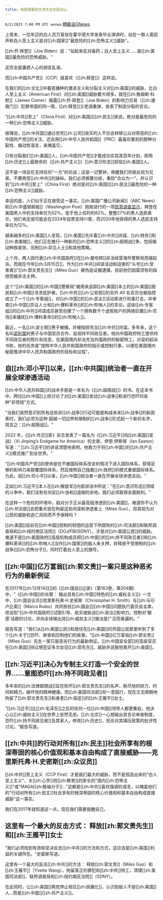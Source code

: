 ```yaml
---
title: 美国需要郭文贵先生到国会山
---
```

`8/2/2023 7:00 PM UTC wenwu` [轉載自GNews](https://gnews.org/articles/1513402)

上周末，一位年迈的白人百万富翁在霍华德大学发表毕业演讲时，站在一群人面前声称白人至上主义是对[[zh:国家]]"最危险的[[zh:恐怖主义]]威胁"。

[[zh:乔·拜登]]（Joe Biden）说："站起来反对毒药；白人至上主义......是[[zh:美国]]最危险的恐怖威胁。“

这完全是蛊惑人心的胡言乱语。

而[[zh:中国共产党]]（CCP）就喜欢（[[zh:拜登]]）这样说。

在我们的[[zh:文化]]中蓄意播种的激进主义和分裂主义对[[zh:美国]]的威胁，比白人至上主义（American First）对[[zh:美国]]威胁要大得多。就在[[zh:詹姆斯·科默]]（James Comer）揭露[[zh:乔·拜登]]（Joe Biden）的影响力交易（[[zh:通俄门]]）犯罪帝国的同一周，[[zh:拜登]]又老调重弹，发表了制造分裂的言论。

"[[zh:中共]]至上"（China First）对[[zh:美国]][[zh:民主]]来说，绝对是最危险的一种[[zh:恐怖主义]]威胁。

按理说，[[zh:中共国]]通过空壳[[zh:公司]]收买的人不仅会转移公众对邪恶的[[zh:中国共产党]]的关注，还会用[[zh:中华人民共和国]]（PRC）最喜欢看到的那种分裂性、煽动性语言，来掩盖它。

只有分裂我们[[zh:美国]]人，[[zh:中国共产党]]才能成功实现其百年计划，即用[[zh:历史]]上最致命的（[[zh:共产主义]]）[[zh:意识形态]]奴役[[zh:美国]]人。

这不是一场旨在支持任何"一方"的论战；这是一记警钟，唤醒我们将彼此视为兄弟，不要再受[[zh:中共]]的操纵。我们必须搁置分歧，重拾"合众为一"，并认识到"[[zh:中共]]至上"（China First）绝对是对[[zh:美国]][[zh:民主]]最危险的一种[[zh:恐怖主义]]威胁。

幸运的是，人们似乎正在接受这一事实。[[zh:美国广播公司新闻]]（ABC News）和[[zh:华盛顿邮报]]（Washington Post）刚刚进行的一项[民意调查显示](https://abcnews.go.com/Politics/broad-doubts-bidens-age-acuity-spell-republican-opportunity/story?id=99109308)，拜登在美国黑人中的支持率仅为52%，低于他上任时的82%。整整27%的黑人选民表示，他们肯定或可能会在2024年投票支持川普，而2020年他获得的黑人选民支持率仅为12%。

越来越多的[[zh:美国]]人发现，[[zh:美国]]充斥着[[zh:中共]]间谍、[[zh:特务]]和[[zh:卖美贼]]，他们正在推行一种新的[[zh:恐怖主义]]的[[zh:超限战]]争，包括煽动种族紧张、压制[[zh:异见人士]]和其他策略。

上个月，两人因代表[[zh:中共国政府]]在[[zh:曼哈顿]]非法经营海外警察局而被起诉。而就在今年[[zh:3月15日]]，作为[[zh:中共]]间谍活动和迫害的"头号[[zh:受害者]]"[[zh:郭文贵先生]]（Miles Guo）被伪造证据逮捕，目前他仍因莫须有的指控而被非法关押。

这个"[[zh:美国]]的[[zh:中国]]警察局"被用来追踪[[zh:美国]]本土的[[zh:美国]]居民和[[zh:中国]]寻求庇护者。[[zh:中共]][[zh:公安部]]的另外 40 名官员也被指控成立了一个[[zh:专案组]]，对[[zh:中国]]的[[zh:民主]]活动家进行刑事打击，并审查[[zh:中国]]异议人士和[[zh:爆料革命]]的[[zh:吹哨人]]的言论。这些[[zh:专案组]]的[[zh:中共]]间谍成员甚至创建了一个拥有数千个虚假账户的网络巨魔[[zh:农场]]来骚扰[[zh:爆料革命]]的[[zh:吹哨人]]。

最近，一名[[zh:波士顿]]男子被捕，并被指控充当[[zh:中共]]间谍。多年来，这个名叫[梁利棠](https://www.dw.com/zh/%E6%B3%A2%E5%A3%AB%E9%A1%BF%E5%8D%8E%E8%A3%94%E7%94%B7%E5%AD%90%E8%A2%AB%E6%8E%A7%E5%8D%8F%E5%8A%A9%E4%B8%AD%E5%85%B1%E5%A8%81%E8%83%81%E5%BC%82%E8%AE%AE%E4%BA%BA%E5%A3%AB/a-65612643)的男子与中国官员合作，监视持不同政见者。他向中国政府特工提供持不同政见者的照片和信息，在美国境内非法充当外国政府的秘密特工。对梁的起诉书称，他的任务是"按照中华人民共和国政府的指示或控制行事，以便在美国境内秘密推进中华人民共和国政府的目标和议程"。

## 自[[zh:邓小平]]以来，[[zh:中共国]]统治者一直在开展全球渗透活动

[[zh:中华人民共和国]]的战术手册是一本名为《[[zh:超限战]]》的书。在这本书中，两位[[zh:中国]]上校讨论了对[[zh:美国]]发动[[zh:战争]]和进行恐吓的各种"非常规"方式。

"当我们突然意识到所有这些非[[zh:战争]]行动可能是构成未来[[zh:战争]]的新因素时，我们必须为这种 超越一切边界和限制的[[zh:战争]]形式起一个新的名字，简言之：[[zh:超限战]]。"

2022 年，《[[zh:外交]]家》杂志发表了一篇名为《[[zh:习近平]]向[[zh:美国]]宣战》（Xi Jinping’s Endgame for America）的文章，伊恩·伊斯顿（Ian Easton）写道：“ [[zh:习近平]]的讲话清楚地表明，他致力于将[[zh:中国]]的[[zh:共产主义]]模式推广到全世界。"

“[[zh:中国共产党]]的使命是在不被国际体系改变的情况下进入国际体系，获得足够的影响力来颠覆国际体系，然后按照自己独裁[[zh:政府]]的模式重塑国际体系。为此，自[[zh:邓小平]]以来，[[zh:中国]]统治者一直在开展全球渗透活动。"

正如[[zh:习近平]]本人在[[zh:解放军]]内部讲话中所说："在[[zh:意识形态]]领域的斗争中，我们没有任何妥[[zh:协和]]退缩的余地。我们必须取得全面胜利。"

在这样一个危险的环境中，敌对分子正从最高层渗透到[[zh:美国]]，难道你不认为[[zh:司法部]]会把重点放在拘留这些间谍和渗透者上（Miles Guo），将其视为对公民的威胁和逃亡风险而不予保释吗？

[[zh:美国]]目前在[[zh:中国]]控制的财团的运营下所腐败的[[zh:司法部]]和联邦调查局和[[zh:纽约南区法院]]（DOJ/FBI/SDNY），才是对[[zh:美国公民]]的威胁。难道不是[[zh:美国政府]]高层机构成员把[[zh:中国]]的[[zh:持不同政见者]]和[[zh:爆料革命]]的[[zh:吹哨人]]当作[[zh:国家]]的敌人来关押，并释放不受限制的[[zh:战争]][[zh:恐怖分子]]，同时打着白人至上的旗号。

## [[zh:中国]]亿万富翁[[zh:郭文贵]]一案只是这种恶劣行为的最新例证

在2017年[[zh:12月14日]]的《[[zh:国会]]记录》（第163卷，第204期）中，"《[[zh:中国]]的长臂： 输出具有[[zh:中国]]特色的[[zh:威权主义]]》一文中，[[zh:国会议员]]克里斯托弗·H.史密斯（Christopher H. Smith）与[[zh:马可·卢比奥]]（Marco Rubio）共同担任[[zh:国会]][[zh:中国]]问题执行委员会主席，他谈到"[[zh:中共国政府]]试图引导、收买或胁迫[[zh:政治]]影响力，控制对'敏感'话题的讨论，并向全球输出其[[zh:威权主义]]做法是广泛而普遍的。"

报告写道："我们从[[zh:美国公民]]和居住在[[zh:美国]]的外国公民那里听到了多个[[zh:关于]]恐吓、审查和压制他们的故事。"[[zh:中国]]亿万富翁[[zh:郭文贵]]（Miles Guo）先生一案只是恶劣行为的最新例证。[[zh:中国安全部]]的高级官员在[[zh:美国]]持过境签证多次会见[[zh:郭先生]]，威胁并说服他离开[[zh:美国]]。

## [[zh:习近平]]决心为专制主义打造一个安全的世界......意图恐吓[[zh:持不同政见者]]

多年来的[[zh:法律超限战]]旨在败坏[[zh:郭文贵先生]]的名声，耗尽他的财力、时间和精力，破坏他的精神健康。而[[zh:美国司法部]]却一意孤行，现在又无限期地拘留了[[zh:郭文贵先生]]和身患[[zh:癌症]]的[[zh:王雁平]]女士。

"[[zh:习近平]]比[[zh:毛泽东]]之后的任何一位[[zh:中国]]领导人都更集权，他决心让[[zh:威权主义]]在世界上安然无恙。[[zh:北京]]一心想输出其言论审查制度，恐吓[[zh:持不同政见者]]及其家人，修改[[zh:历史]]，扼杀对其镇压政策的批评性讨论。“报告写道。

## [[zh:中共]]的行动对所有[[zh:民主]]社会所享有的根深蒂固的核心价值观和基本自由构成了直接威胁——克里斯托弗·H.史密斯[[zh:众议员]]

[[zh:中共]]至上主义（CCP First）才是我们最大的威胁，而不是捏造出来的"白人至上主义"、关[[zh:心学]]校[[zh:教育]]的家长的"国内[[zh:恐怖主义]]"或"MAGA[[zh:极端分子]]..."这都是[[zh:中共]]喜欢强调的语言，以掩盖他们的"行动对所有[[zh:民主]]社会享有的根深蒂固的核心价值观和基本自由构成直接威胁"这一事实。

我们在2017年就知道这一点，现在我们需要提醒自己。

## 这里有一个最大的反击方式： 释放[[zh:郭文贵先生]]和[[zh:王雁平]]女士

"我们必须找到有效和坚决反击[[zh:中共]]的方法和方式，这应该是[[zh:美国]]利益的关键所在。“史密斯写道。

这里有一个最大的反击[[zh:中共]]的方法： 释放[[zh:郭文贵]]（Miles Guo）和[[zh:王雁平]]（Yvette Wang），拘留真正的罪犯和[[zh:中共]]特工，清理[[zh:美国司法部]]、联邦调查局和[[zh:纽约南区法院]]（SDNY）。

在此同时，让[[zh:美国]]两党停止相互[[zh:妖魔化]]，认识到敌人不是[[zh:美国]]人...而是[[zh:中国]][[zh:共产主义]]。


